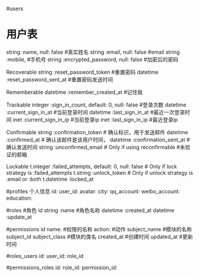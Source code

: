 #users
# 用户表

string  :name,               null: false  #真实姓名
string  :email,              null: false  #email
string  :mobile,                          #手机号
string  :encrypted_password, null: false  #加密后的密码

Recoverable
string   :reset_password_token #重置密码
datetime :reset_password_sent_at #重置密码发送时间

 Rememberable
datetime :remember_created_at  #记住我

 Trackable
integer  :sign_in_count, default: 0, null: false #登录次数
datetime :current_sign_in_at      #当前登录时间
datetime :last_sign_in_at         #最近一次登录时间
inet     :current_sign_in_ip     #当前登录ip
inet     :last_sign_in_ip       #最近登录ip

 Confirmable
string   :confirmation_token      # 确认标识，用于发送邮件
datetime :confirmed_at            # 确认该邮件是该用户时间，
datetime :confirmation_sent_at    # 确认发送时间
string   :unconfirmed_email # Only if using reconfirmable #未验证的邮箱

 Lockable
t.integer  :failed_attempts, default: 0, null: false # Only if lock strategy is :failed_attempts
t.string   :unlock_token # Only if unlock strategy is :email or :both
t.datetime :locked_at

#profiles
个人信息
id:
user_id:
avatar:
city:
qq_account:
weibo_account:
education:



#roles
#角色
id
string :name #角色名称
datetime :created_at
datetime :update_at



#permissions
id
name: #权限的名称
action:           #动作
subject_name     #模块的名称
subject_id
subject_class    #模块的类名
created_at       #创建时间
updated_at       #更新时间


#roles_users
id:
user_id:
role_id

#permissions_roles
id:
role_id:
permission_id:


